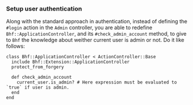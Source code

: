 ### Setup user authentication

Along with the standard approach in authentication, instead of defining the `#login` action in the
`Admin` controller, you are able to redefine `Bhf::ApplicationController`, and its `#check_admin_account` 
method, to give to `Bhf` the knowledge about weither current user is admin or not. Do it like follows:

    class Bhf::ApplicationController < ActionController::Base
      include Bhf::Extension::ApplicationController
      protect_from_forgery

      def check_admin_account
        current_user.is_admin? # Here expression must be evaluated to `true` if user is admin.
      end
    end


